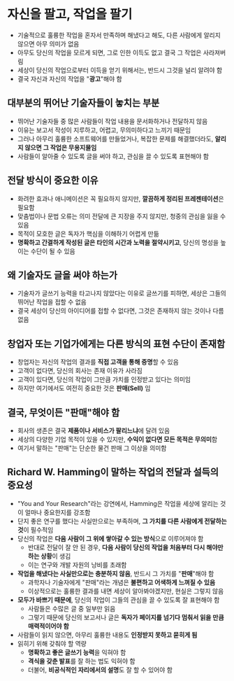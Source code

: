 # 자신을 팔고, 작업을 팔기


* 기술적으로 훌륭한 작업을 혼자서 만족하며 해냈다고 해도, 다른 사람에게 알리지 않으면 아무 의미가 없음
* 아무도 당신의 작업을 모르게 되면, 그로 인한 이득도 없고 결국 그 작업은 사라져버림
* 세상이 당신의 작업으로부터 이득을 얻기 위해서는, 반드시 그것을 널리 알려야 함
* 결국 자신과 자신의 작업을 "**광고**"해야 함

대부분의 뛰어난 기술자들이 놓치는 부분
---------------------

* 뛰어난 기술자들 중 많은 사람들이 작업 내용을 문서화하거나 전달하지 않음
* 이유는 보고서 작성이 지루하고, 어렵고, 무의미하다고 느끼기 때문임
* 그러나 아무리 훌륭한 소프트웨어를 만들었거나, 복잡한 문제를 해결했더라도, **알리지 않으면 그 작업은 무용지물임**
* 사람들이 알아줄 수 있도록 글을 써야 하고, 관심을 끌 수 있도록 표현해야 함

전달 방식이 중요한 이유
-------------

* 화려한 효과나 애니메이션은 꼭 필요하지 않지만, **깔끔하게 정리된 프레젠테이션**은 필요함
* 맞춤법이나 문법 오류는 의미 전달에 큰 지장을 주지 않지만, 청중의 관심을 잃을 수 있음
* 목적이 모호한 글은 독자가 핵심을 이해하기 어렵게 만듦
* **명확하고 간결하게 작성된 글은 타인의 시간과 노력을 절약시키고**, 당신의 명성을 높이는 수단이 될 수 있음

왜 기술자도 글을 써야 하는가
----------------

* 기술자가 글쓰기 능력을 타고나지 않았다는 이유로 글쓰기를 피하면, 세상은 그들의 뛰어난 작업을 접할 수 없음
* 결국 세상이 당신의 아이디어를 접할 수 없다면, 그것은 존재하지 않는 것이나 다름없음

창업자 또는 기업가에게는 다른 방식의 표현 수단이 존재함
-------------------------------

* 창업자는 자신의 작업의 결과를 **직접 고객을 통해 증명**할 수 있음
* 고객이 없다면, 당신의 회사는 존재 이유가 사라짐
* 고객이 있다면, 당신의 작업이 그만큼 가치를 인정받고 있다는 의미임
* 하지만 여기에서도 여전히 중요한 것은 **판매(Sell)** 임

결국, 무엇이든 "판매"해야 함
-----------------

* 회사의 생존은 결국 **제품이나 서비스가 팔리느냐**에 달려 있음
* 세상의 다양한 기업 목적이 있을 수 있지만, **수익이 없다면 모든 목적은 무의미**함
* 여기서 말하는 "판매"는 단순한 물건 판매 그 이상을 의미함

Richard W. Hamming이 말하는 작업의 전달과 설득의 중요성
---------------------------------------

* "You and Your Research"라는 강연에서, Hamming은 작업을 세상에 알리는 것이 얼마나 중요한지를 강조함
* 단지 좋은 연구를 했다는 사실만으로는 부족하며, **그 가치를 다른 사람에게 전달하는 것**이 필수적임
* 당신의 작업은 **다음 사람이 그 위에 쌓아갈 수 있는 방식**으로 이루어져야 함
  + 반대로 전달이 잘 안 된 경우, **다음 사람이 당신의 작업을 처음부터 다시 해야만 하는 상황**이 생김
  + 이는 연구와 개발 자원의 낭비를 초래함
* **작업을 해냈다는 사실만으로는 충분하지 않음**, 반드시 그 가치를 "**판매**"해야 함
  + 과학자나 기술자에게 "판매"라는 개념은 **불편하고 어색하게 느껴질 수 있음**
  + 이상적으로는 훌륭한 결과를 내면 세상이 알아봐야겠지만, 현실은 그렇지 않음
* **모두가 바쁘기 때문에**, 당신의 작업이 그들의 관심을 끌 수 있도록 잘 표현해야 함
  + 사람들은 수많은 글 중 일부만 읽음
  + 그렇기 때문에 당신의 보고서나 글은 **독자가 페이지를 넘기다 멈춰서 읽을 만큼 매력적이어야 함**
* 사람들이 읽지 않으면, 아무리 훌륭한 내용도 **인정받지 못하고 묻히게 됨**
* 읽히기 위해 갖춰야 할 역량
  + **명확하고 좋은 글쓰기 능력**을 익혀야 함
  + **격식을 갖춘 발표**를 잘 하는 법도 익혀야 함
  + 더불어, **비공식적인 자리에서의 설명**도 잘 할 수 있어야 함
